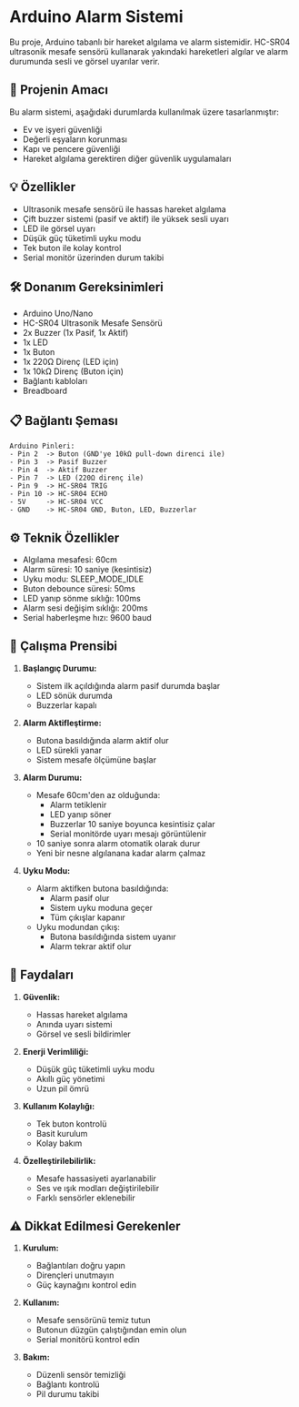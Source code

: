 # Arduino Alarm Sistemi

Bu proje, Arduino tabanlı bir hareket algılama ve alarm sistemidir. HC-SR04 ultrasonik mesafe sensörü kullanarak yakındaki hareketleri algılar ve alarm durumunda sesli ve görsel uyarılar verir.

## 🎯 Projenin Amacı

Bu alarm sistemi, aşağıdaki durumlarda kullanılmak üzere tasarlanmıştır:
- Ev ve işyeri güvenliği
- Değerli eşyaların korunması
- Kapı ve pencere güvenliği
- Hareket algılama gerektiren diğer güvenlik uygulamaları

## 💡 Özellikler

- Ultrasonik mesafe sensörü ile hassas hareket algılama
- Çift buzzer sistemi (pasif ve aktif) ile yüksek sesli uyarı
- LED ile görsel uyarı
- Düşük güç tüketimli uyku modu
- Tek buton ile kolay kontrol
- Serial monitör üzerinden durum takibi

## 🛠️ Donanım Gereksinimleri

- Arduino Uno/Nano
- HC-SR04 Ultrasonik Mesafe Sensörü
- 2x Buzzer (1x Pasif, 1x Aktif)
- 1x LED
- 1x Buton
- 1x 220Ω Direnç (LED için)
- 1x 10kΩ Direnç (Buton için)
- Bağlantı kabloları
- Breadboard

## 📋 Bağlantı Şeması

```
Arduino Pinleri:
- Pin 2  -> Buton (GND'ye 10kΩ pull-down direnci ile)
- Pin 3  -> Pasif Buzzer
- Pin 4  -> Aktif Buzzer
- Pin 7  -> LED (220Ω direnç ile)
- Pin 9  -> HC-SR04 TRIG
- Pin 10 -> HC-SR04 ECHO
- 5V     -> HC-SR04 VCC
- GND    -> HC-SR04 GND, Buton, LED, Buzzerlar
```

## ⚙️ Teknik Özellikler

- Algılama mesafesi: 60cm
- Alarm süresi: 10 saniye (kesintisiz)
- Uyku modu: SLEEP_MODE_IDLE
- Buton debounce süresi: 50ms
- LED yanıp sönme sıklığı: 100ms
- Alarm sesi değişim sıklığı: 200ms
- Serial haberleşme hızı: 9600 baud

## 🔄 Çalışma Prensibi

1. **Başlangıç Durumu:**
   - Sistem ilk açıldığında alarm pasif durumda başlar
   - LED sönük durumda
   - Buzzerlar kapalı

2. **Alarm Aktifleştirme:**
   - Butona basıldığında alarm aktif olur
   - LED sürekli yanar
   - Sistem mesafe ölçümüne başlar

3. **Alarm Durumu:**
   - Mesafe 60cm'den az olduğunda:
     - Alarm tetiklenir
     - LED yanıp söner
     - Buzzerlar 10 saniye boyunca kesintisiz çalar
     - Serial monitörde uyarı mesajı görüntülenir
   - 10 saniye sonra alarm otomatik olarak durur
   - Yeni bir nesne algılanana kadar alarm çalmaz

4. **Uyku Modu:**
   - Alarm aktifken butona basıldığında:
     - Alarm pasif olur
     - Sistem uyku moduna geçer
     - Tüm çıkışlar kapanır
   - Uyku modundan çıkış:
     - Butona basıldığında sistem uyanır
     - Alarm tekrar aktif olur

## 💪 Faydaları

1. **Güvenlik:**
   - Hassas hareket algılama
   - Anında uyarı sistemi
   - Görsel ve sesli bildirimler

2. **Enerji Verimliliği:**
   - Düşük güç tüketimli uyku modu
   - Akıllı güç yönetimi
   - Uzun pil ömrü

3. **Kullanım Kolaylığı:**
   - Tek buton kontrolü
   - Basit kurulum
   - Kolay bakım

4. **Özelleştirilebilirlik:**
   - Mesafe hassasiyeti ayarlanabilir
   - Ses ve ışık modları değiştirilebilir
   - Farklı sensörler eklenebilir


## ⚠️ Dikkat Edilmesi Gerekenler

1. **Kurulum:**
   - Bağlantıları doğru yapın
   - Dirençleri unutmayın
   - Güç kaynağını kontrol edin

2. **Kullanım:**
   - Mesafe sensörünü temiz tutun
   - Butonun düzgün çalıştığından emin olun
   - Serial monitörü kontrol edin

3. **Bakım:**
   - Düzenli sensör temizliği
   - Bağlantı kontrolü
   - Pil durumu takibi
